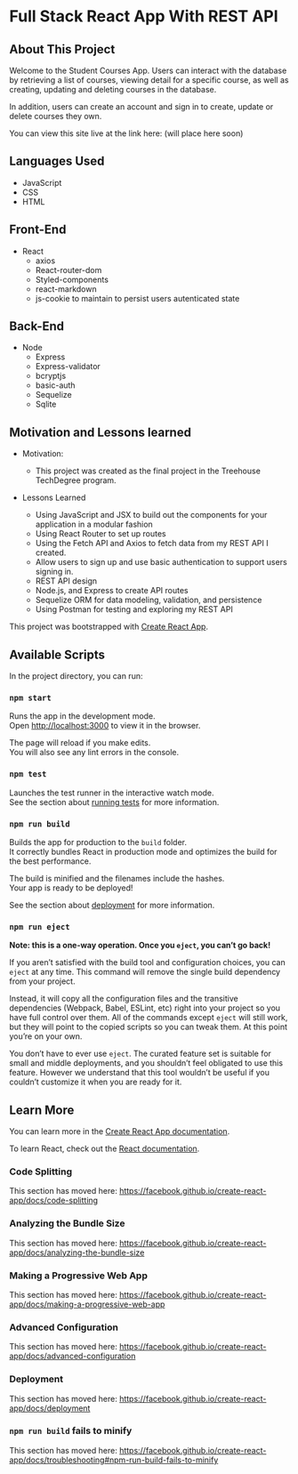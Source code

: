 # Full Stack React App With REST API

## About This Project

Welcome to the Student Courses App. Users can interact with the database by retrieving a list of courses, viewing detail for a specific course, as well as creating, updating and deleting courses in the database.

In addition, users can create an account and sign in to create, update or delete courses they own.

You can view this site live at the link here: (will place here soon)

## Languages Used

- JavaScript
- CSS
- HTML

## Front-End

- React
  - axios
  - React-router-dom
  - Styled-components
  - react-markdown
  - js-cookie to maintain to persist users autenticated state

## Back-End

- Node
  - Express
  - Express-validator
  - bcryptjs
  - basic-auth
  - Sequelize
  - Sqlite

## Motivation and Lessons learned

- Motivation:

  - This project was created as the final project in the Treehouse TechDegree program.

- Lessons Learned
  - Using JavaScript and JSX to build out the components for your application in a modular fashion
  - Using React Router to set up routes
  - Using the Fetch API and Axios to fetch data from my REST API I created.
  - Allow users to sign up and use basic authentication to support users signing in.
  - REST API design
  - Node.js, and Express to create API routes
  - Sequelize ORM for data modeling, validation, and persistence
  - Using Postman for testing and exploring my REST API

This project was bootstrapped with [Create React App](https://github.com/facebook/create-react-app).

## Available Scripts

In the project directory, you can run:

### `npm start`

Runs the app in the development mode.<br>
Open [http://localhost:3000](http://localhost:3000) to view it in the browser.

The page will reload if you make edits.<br>
You will also see any lint errors in the console.

### `npm test`

Launches the test runner in the interactive watch mode.<br>
See the section about [running tests](https://facebook.github.io/create-react-app/docs/running-tests) for more information.

### `npm run build`

Builds the app for production to the `build` folder.<br>
It correctly bundles React in production mode and optimizes the build for the best performance.

The build is minified and the filenames include the hashes.<br>
Your app is ready to be deployed!

See the section about [deployment](https://facebook.github.io/create-react-app/docs/deployment) for more information.

### `npm run eject`

**Note: this is a one-way operation. Once you `eject`, you can’t go back!**

If you aren’t satisfied with the build tool and configuration choices, you can `eject` at any time. This command will remove the single build dependency from your project.

Instead, it will copy all the configuration files and the transitive dependencies (Webpack, Babel, ESLint, etc) right into your project so you have full control over them. All of the commands except `eject` will still work, but they will point to the copied scripts so you can tweak them. At this point you’re on your own.

You don’t have to ever use `eject`. The curated feature set is suitable for small and middle deployments, and you shouldn’t feel obligated to use this feature. However we understand that this tool wouldn’t be useful if you couldn’t customize it when you are ready for it.

## Learn More

You can learn more in the [Create React App documentation](https://facebook.github.io/create-react-app/docs/getting-started).

To learn React, check out the [React documentation](https://reactjs.org/).

### Code Splitting

This section has moved here: https://facebook.github.io/create-react-app/docs/code-splitting

### Analyzing the Bundle Size

This section has moved here: https://facebook.github.io/create-react-app/docs/analyzing-the-bundle-size

### Making a Progressive Web App

This section has moved here: https://facebook.github.io/create-react-app/docs/making-a-progressive-web-app

### Advanced Configuration

This section has moved here: https://facebook.github.io/create-react-app/docs/advanced-configuration

### Deployment

This section has moved here: https://facebook.github.io/create-react-app/docs/deployment

### `npm run build` fails to minify

This section has moved here: https://facebook.github.io/create-react-app/docs/troubleshooting#npm-run-build-fails-to-minify
